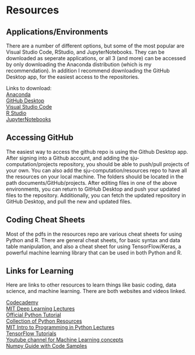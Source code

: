 # Resources

## Applications/Environments

There are a number of different options, but some of the most popular are Visual Studio Code, RStudio, and JupyterNotebooks. They can be downloaded as seperate applications, or all 3 (and more) can be accessed by only downloading the Anaconda distribution (which is my recommendation). In addition I recommend downloading the GitHub Desktop app, for the easiest access to the repositories.

Links to download:  
[Anaconda](https://www.anaconda.com/products/individual)  
[GitHub Desktop](https://desktop.github.com/)  
[Visual Studio Code](https://code.visualstudio.com/)  
[R Studio](https://rstudio.com/products/rstudio/)  
[JupyterNotebooks](https://jupyter.org/install)  

## Accessing GitHub
The easiest way to access the github repo is using the Github Desktop app. After signing into a Github account, and adding the sju-computation/projects repository, you should be able to push/pull projects of your own. You can also add the sju-computation/resources repo to have all the resources on your local machine. The folders should be located in the path documents/GitHub/projects. After editing files in one of the above environments, you can return to GitHub Desktop and push your updated files to the repository. Additionally, you can fetch the updated repository in GitHub Desktop, and pull the new and updated files.   

## Coding Cheat Sheets
Most of the pdfs in the resources repo are various cheat sheets for using Python and R. There are general cheat sheets, for basic syntax and data table manipulation, and also a cheat sheet for using TensorFlow/Keras, a powerful machine learning library that can be used in both Python and R. 

## Links for Learning
Here are links to other resources to learn things like basic coding, data science, and machine learning. There are both websites and videos linked.

[Codecademy](https://www.codecademy.com/)  
[MIT Deep Learning Lectures](https://www.youtube.com/playlist?list=PLtBw6njQRU-rwp5__7C0oIVt26ZgjG9NI)  
[Official Python Tutorial](https://docs.python.org/3/tutorial/index.html)  
[Collection of Python Resources](https://python.zeef.com/alan.richmond)  
[MIT Intro to Programming in Python Lectures](https://ocw.mit.edu/courses/electrical-engineering-and-computer-science/6-0001-introduction-to-computer-science-and-programming-in-python-fall-2016/lecture-videos/)  
[TensorFlow Tutorials](https://www.tensorflow.org/tutorials)  
[Youtube channel for Machine Learning concepts ](https://www.youtube.com/c/IntuitiveMachineLearning/videos)  
[Numpy Guide with Code Samples](https://towardsdatascience.com/numpy-cheat-sheet-4e3858d0ff0e)  

